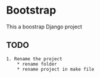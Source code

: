 # Bootstrap
This a boostrap Django project

## TODO
    1. Rename the project
        * rename folder
        * rename project in make file

